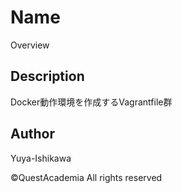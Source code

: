 Name
====

Overview

## Description

Docker動作環境を作成するVagrantfile群

## Author

Yuya-Ishikawa

©︎QuestAcademia All rights reserved